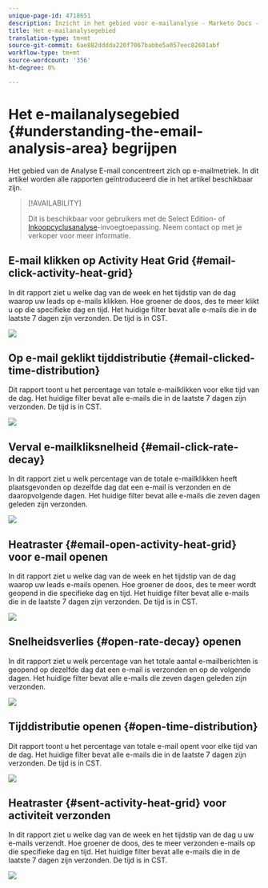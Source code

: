 ```yaml
---
unique-page-id: 4718651
description: Inzicht in het gebied voor e-mailanalyse - Marketo Docs - Productdocumentatie
title: Het e-mailanalysegebied
translation-type: tm+mt
source-git-commit: 6ae882dddda220f7067babbe5a057eec82601abf
workflow-type: tm+mt
source-wordcount: '356'
ht-degree: 0%

---
```



# Het e-mailanalysegebied {#understanding-the-email-analysis-area} begrijpen

Het gebied van de Analyse E-mail concentreert zich op e-mailmetriek. In dit artikel worden alle rapporten geïntroduceerd die in het artikel beschikbaar zijn.

>[!AVAILABILITY]
>
>
>Dit is beschikbaar voor gebruikers met de Select Edition- of [Inkoopcyclusanalyse](https://www.marketo.com/global-enterprise/marketo-revenue-cycle-analytics/)-invoegtoepassing. Neem contact op met je verkoper voor meer informatie.

## E-mail klikken op Activity Heat Grid {#email-click-activity-heat-grid}

In dit rapport ziet u welke dag van de week en het tijdstip van de dag waarop uw leads op e-mails klikken. Hoe groener de doos, des te meer klikt u op die specifieke dag en tijd. Het huidige filter bevat alle e-mails die in de laatste 7 dagen zijn verzonden. De tijd is in CST.

![](assets/image2015-5-6-17-3a17-3a34.png)

## Op e-mail geklikt tijddistributie {#email-clicked-time-distribution}

Dit rapport toont u het percentage van totale e-mailklikken voor elke tijd van de dag. Het huidige filter bevat alle e-mails die in de laatste 7 dagen zijn verzonden. De tijd is in CST.

![](assets/image2015-5-6-17-3a20-3a55.png)

## Verval e-mailkliksnelheid {#email-click-rate-decay}

In dit rapport ziet u welk percentage van de totale e-mailklikken heeft plaatsgevonden op dezelfde dag dat een e-mail is verzonden en de daaropvolgende dagen. Het huidige filter bevat alle e-mails die zeven dagen geleden zijn verzonden.

![](assets/image2015-5-6-17-3a26-3a50.png)

## Heatraster {#email-open-activity-heat-grid} voor e-mail openen

In dit rapport ziet u welke dag van de week en het tijdstip van de dag waarop uw leads e-mails openen. Hoe groener de doos, des te meer wordt geopend in die specifieke dag en tijd. Het huidige filter bevat alle e-mails die in de laatste 7 dagen zijn verzonden. De tijd is in CST.

![](assets/image2015-5-6-17-3a30-3a35.png)

## Snelheidsverlies {#open-rate-decay} openen

In dit rapport ziet u welk percentage van het totale aantal e-mailberichten is geopend op dezelfde dag dat een e-mail is verzonden en op de volgende dagen. Het huidige filter bevat alle e-mails die zeven dagen geleden zijn verzonden.

![](assets/image2015-5-6-17-3a37-3a25.png)

## Tijddistributie openen {#open-time-distribution}

Dit rapport toont u het percentage van totale e-mail opent voor elke tijd van de dag. Het huidige filter bevat alle e-mails die in de laatste 7 dagen zijn verzonden. De tijd is in CST.

![](assets/image2015-5-6-17-3a39-3a15.png)

## Heatraster {#sent-activity-heat-grid} voor activiteit verzonden

In dit rapport ziet u welke dag van de week en het tijdstip van de dag u uw e-mails verzendt. Hoe groener de doos, des te meer verzonden e-mails op die specifieke dag en tijd. Het huidige filter bevat alle e-mails die in de laatste 7 dagen zijn verzonden. De tijd is in CST.

![](assets/seven.png)

